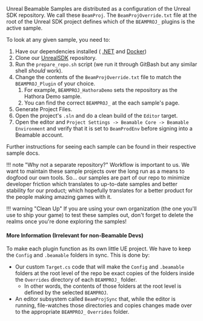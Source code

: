 <style>
img[src*='#center'] { 
    display: block;
    margin: auto;
}
</style>

Unreal Beamable Samples are distributed as a configuration of the Unreal SDK repository. We call these `BeamProj`. The `BeamProjOverride.txt` file at the root of the Unreal SDK project defines which of the `BEAMPROJ_` plugins is the active sample.

To look at any given sample, you need to:

1. Have our dependencies installed ( [.NET](https://dotnet.microsoft.com/en-us/download/dotnet/8.0) and [Docker](https://www.docker.com/products/docker-desktop/))
2. Clone our [UnrealSDK](https://github.com/beamable/UnrealSDK) repository.
3. Run the `prepare_repo.sh` script (we run it through GitBash but any similar shell *should* work).
4. Change the contents of the `BeamProjOverride.txt` file to match the `BEAMPROJ_Plugin` of your choice. 
	1. For example, `BEAMPROJ_HathoraDemo` sets the repository as the Hathora Demo sample.
	2. You can find the correct `BEAMPROJ_` at the each sample's page.
5. Generate Project Files.
6. Open the project's `.sln` and do a clean build of the `Editor` target.
7. Open the editor and `Project Settings -> Beamable Core -> Beamable Environment` and verify that it is set to `BeamProdEnv` before signing into a Beamable account.

Further instructions for seeing each sample can be found in their respective sample docs.

!!! note "Why not a separate repository?"
	Workflow is important to us. We want to maintain these sample projects over the long run as a means to dogfood our own tools. So... our samples are part of our repo to minimize developer friction which translates to up-to-date samples and better stability for our product; which hopefully translates for a better product for the people making amazing games with it.

!!! warning "Clean Up"
	If you are using your own organization (the one you'll use to ship your game) to test these samples out, don't forget to delete the realms once you're done exploring the samples!

#### More Information (Irrelevant for non-Beamable Devs)
To make each plugin function as its own little UE project. We have to keep the `Config` and `.beamable` folders in sync. This is done by:

- Our custom `Target.cs` code that will make the `Config` and `.beamable` folders at the root level of the repo be exact copies of the folders inside the `Overrides` directory of each `BEAMPROJ_` folder.
	- In other words, the contents of those folders at the root level is defined by the selected `BEAMPROJ`.
- An editor subsystem called `BeamProjSync` that, while the editor is running, file-watches those directories and copies changes made over to the appropriate `BEAMPROJ_` `Overrides` folder.